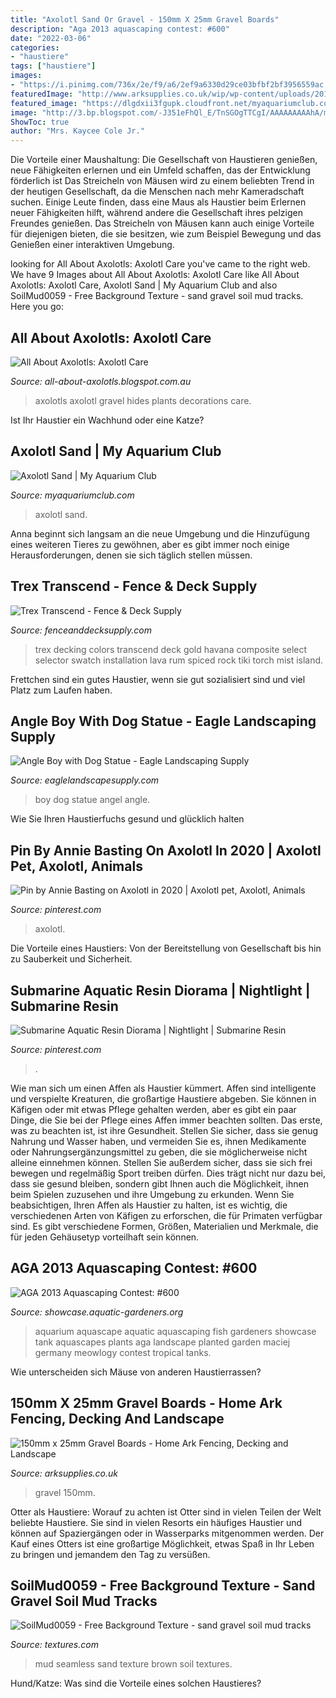 ```yaml
---
title: "Axolotl Sand Or Gravel - 150mm X 25mm Gravel Boards"
description: "Aga 2013 aquascaping contest: #600"
date: "2022-03-06"
categories:
- "haustiere"
tags: ["haustiere"]
images:
- "https://i.pinimg.com/736x/2e/f9/a6/2ef9a6330d29ce03bfbf2bf3956559ac.jpg"
featuredImage: "http://www.arksupplies.co.uk/wip/wp-content/uploads/2017/01/gravel_board.jpg"
featured_image: "https://dlgdxii3fgupk.cloudfront.net/myaquariumclub.com/images/fbfiles/images/20130323_080520_zps850f7532_v_1401704653.jpg"
image: "http://3.bp.blogspot.com/-J351eFhQl_E/TnSGOgTTCgI/AAAAAAAAAhA/m60BAYTWmOs/s1600/gravel+004.jpg"
ShowToc: true
author: "Mrs. Kaycee Cole Jr."
---
```



Die Vorteile einer Maushaltung: Die Gesellschaft von Haustieren genießen, neue Fähigkeiten erlernen und ein Umfeld schaffen, das der Entwicklung förderlich ist
Das Streicheln von Mäusen wird zu einem beliebten Trend in der heutigen Gesellschaft, da die Menschen nach mehr Kameradschaft suchen. Einige Leute finden, dass eine Maus als Haustier beim Erlernen neuer Fähigkeiten hilft, während andere die Gesellschaft ihres pelzigen Freundes genießen. Das Streicheln von Mäusen kann auch einige Vorteile für diejenigen bieten, die sie besitzen, wie zum Beispiel Bewegung und das Genießen einer interaktiven Umgebung.

	

		
looking for All About Axolotls: Axolotl Care you've came to the right web. We have 9 Images about All About Axolotls: Axolotl Care like All About Axolotls: Axolotl Care, Axolotl Sand | My Aquarium Club and also SoilMud0059 - Free Background Texture - sand gravel soil mud tracks. Here you go:
		
    
## All About Axolotls: Axolotl Care

<img loading=lazy src="http://3.bp.blogspot.com/-J351eFhQl_E/TnSGOgTTCgI/AAAAAAAAAhA/m60BAYTWmOs/s1600/gravel+004.jpg" onerror="this.onerror=null;this.src='https://tse3.mm.bing.net/th?id=OIP.iDQILWO9w1tDwB907-1MggHaFz&amp;pid=15.1';" alt="All About Axolotls: Axolotl Care">

_Source: all-about-axolotls.blogspot.com.au_

>axolotls axolotl gravel hides plants decorations care. 

	

Ist Ihr Haustier ein Wachhund oder eine Katze?

    
## Axolotl Sand | My Aquarium Club

<img loading=lazy src="https://dlgdxii3fgupk.cloudfront.net/myaquariumclub.com/images/fbfiles/images/20130323_080520_zps850f7532_v_1401704653.jpg" onerror="this.onerror=null;this.src='https://tse2.mm.bing.net/th?id=OIP.NwHSPgoinEbD8JPfUcvxzQHaJ4&amp;pid=15.1';" alt="Axolotl Sand | My Aquarium Club">

_Source: myaquariumclub.com_

>axolotl sand. 

	

Anna beginnt sich langsam an die neue Umgebung und die Hinzufügung eines weiteren Tieres zu gewöhnen, aber es gibt immer noch einige Herausforderungen, denen sie sich täglich stellen müssen.

    
## Trex Transcend - Fence &amp; Deck Supply

<img loading=lazy src="https://fenceanddecksupply.com/wp-content/uploads/2017/06/TT-Havana-Gold.jpg" onerror="this.onerror=null;this.src='https://tse2.mm.bing.net/th?id=OIP.vIYmo4QGV18cmWupcRd5QgHaHa&amp;pid=15.1';" alt="Trex Transcend - Fence &amp; Deck Supply">

_Source: fenceanddecksupply.com_

>trex decking colors transcend deck gold havana composite select selector swatch installation lava rum spiced rock tiki torch mist island. 

	

Frettchen sind ein gutes Haustier, wenn sie gut sozialisiert sind und viel Platz zum Laufen haben.

    
## Angle Boy With Dog Statue - Eagle Landscaping Supply

<img loading=lazy src="https://eaglelandscapesupply.com/wp/wp-content/uploads/2018/08/ANGEL-BOY-WITH-DOG-768x1024.jpg" onerror="this.onerror=null;this.src='https://tse3.mm.bing.net/th?id=OIP.nxx12fx_6Cqpsfn127rn7QHaJ4&amp;pid=15.1';" alt="Angle Boy with Dog Statue - Eagle Landscaping Supply">

_Source: eaglelandscapesupply.com_

>boy dog statue angel angle. 

	

Wie Sie Ihren Haustierfuchs gesund und glücklich halten

    
## Pin By Annie Basting On Axolotl In 2020 | Axolotl Pet, Axolotl, Animals

<img loading=lazy src="https://i.pinimg.com/736x/2e/f9/a6/2ef9a6330d29ce03bfbf2bf3956559ac.jpg" onerror="this.onerror=null;this.src='https://tse3.mm.bing.net/th?id=OIP.P5GjYNaZDOXD8Al-OEYr1AHaGm&amp;pid=15.1';" alt="Pin by Annie Basting on Axolotl in 2020 | Axolotl pet, Axolotl, Animals">

_Source: pinterest.com_

>axolotl. 

	

Die Vorteile eines Haustiers: Von der Bereitstellung von Gesellschaft bis hin zu Sauberkeit und Sicherheit.

    
## Submarine Aquatic Resin Diorama | Nightlight | Submarine Resin

<img loading=lazy src="https://i.pinimg.com/736x/65/b2/08/65b208f958ab9c159e08cbd1ee482406.jpg" onerror="this.onerror=null;this.src='https://tse3.mm.bing.net/th?id=OIP.-cDOb7nJ1cE4LpQoUAGpYgHaJ3&amp;pid=15.1';" alt="Submarine Aquatic Resin Diorama | Nightlight | Submarine Resin">

_Source: pinterest.com_

>. 

	

Wie man sich um einen Affen als Haustier kümmert.
Affen sind intelligente und verspielte Kreaturen, die großartige Haustiere abgeben. Sie können in Käfigen oder mit etwas Pflege gehalten werden, aber es gibt ein paar Dinge, die Sie bei der Pflege eines Affen immer beachten sollten.
Das erste, was zu beachten ist, ist ihre Gesundheit. Stellen Sie sicher, dass sie genug Nahrung und Wasser haben, und vermeiden Sie es, ihnen Medikamente oder Nahrungsergänzungsmittel zu geben, die sie möglicherweise nicht alleine einnehmen können. Stellen Sie außerdem sicher, dass sie sich frei bewegen und regelmäßig Sport treiben dürfen. Dies trägt nicht nur dazu bei, dass sie gesund bleiben, sondern gibt Ihnen auch die Möglichkeit, ihnen beim Spielen zuzusehen und ihre Umgebung zu erkunden.
Wenn Sie beabsichtigen, Ihren Affen als Haustier zu halten, ist es wichtig, die verschiedenen Arten von Käfigen zu erforschen, die für Primaten verfügbar sind. Es gibt verschiedene Formen, Größen, Materialien und Merkmale, die für jeden Gehäusetyp vorteilhaft sein können.

    
## AGA 2013 Aquascaping Contest: #600

<img loading=lazy src="http://showcase.aquatic-gardeners.org/2013/Images/Ridiculous/6002.jpg" onerror="this.onerror=null;this.src='https://tse3.mm.bing.net/th?id=OIP.JwtqH-3s60w3DoZRwoFTBQHaIV&amp;pid=15.1';" alt="AGA 2013 Aquascaping Contest: #600">

_Source: showcase.aquatic-gardeners.org_

>aquarium aquascape aquatic aquascaping fish gardeners showcase tank aquascapes plants aga landscape planted garden maciej germany meowlogy contest tropical tanks. 

	

Wie unterscheiden sich Mäuse von anderen Haustierrassen?

    
## 150mm X 25mm Gravel Boards - Home Ark Fencing, Decking And Landscape

<img loading=lazy src="http://www.arksupplies.co.uk/wip/wp-content/uploads/2017/01/gravel_board.jpg" onerror="this.onerror=null;this.src='https://tse4.mm.bing.net/th?id=OIP.BthieUq8DMg1ZBSlGcxIpQHaE6&amp;pid=15.1';" alt="150mm x 25mm Gravel Boards - Home Ark Fencing, Decking and Landscape">

_Source: arksupplies.co.uk_

>gravel 150mm. 

	

Otter als Haustiere: Worauf zu achten ist
Otter sind in vielen Teilen der Welt beliebte Haustiere. Sie sind in vielen Resorts ein häufiges Haustier und können auf Spaziergängen oder in Wasserparks mitgenommen werden. Der Kauf eines Otters ist eine großartige Möglichkeit, etwas Spaß in Ihr Leben zu bringen und jemandem den Tag zu versüßen.

    
## SoilMud0059 - Free Background Texture - Sand Gravel Soil Mud Tracks

<img loading=lazy src="https://www.textures.com/system/gallery/photos/Soil/Mud/62471/SoilMud0059_1_600.jpg?v=5" onerror="this.onerror=null;this.src='https://tse1.mm.bing.net/th?id=OIP.7fhvKffn-93-nF_XGfJH_gHaHa&amp;pid=15.1';" alt="SoilMud0059 - Free Background Texture - sand gravel soil mud tracks">

_Source: textures.com_

>mud seamless sand texture brown soil textures. 

	

Hund/Katze: Was sind die Vorteile eines solchen Haustieres?

